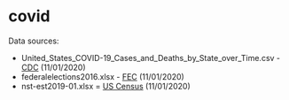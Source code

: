 # covid

Data sources: 
* United_States_COVID-19_Cases_and_Deaths_by_State_over_Time.csv - [CDC](https://data.cdc.gov/Case-Surveillance/United-States-COVID-19-Cases-and-Deaths-by-State-o/9mfq-cb36/data) (11/01/2020)
* federalelections2016.xlsx - [FEC](https://www.fec.gov/documents/1890/federalelections2016.xlsx) (11/01/2020)
* nst-est2019-01.xlsx = [US Census](https://www2.census.gov/programs-surveys/popest/tables/2010-2019/state/totals/nst-est2019-01.xlsx) (11/01/2020)
